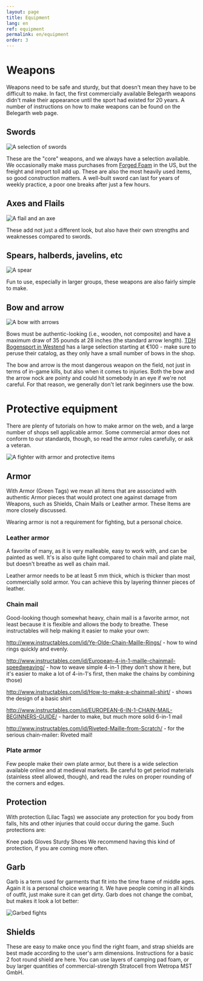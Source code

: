 ```yaml
---
layout: page
title: Equipment
lang: en
ref: equipment
permalink: en/equipment
order: 3
---
```


# Weapons

Weapons need to be safe and sturdy, but that doesn't mean they have to be difficult to make. In fact, the first
commercially available Belegarth weapons didn't make their appearance until the sport had existed for 20 years.
A number of instructions on how to make weapons can be found on the Belegarth web page.

## Swords

![A selection of swords](/images/swords.png)

These are the "core" weapons, and we always have a selection available. We occasionally make mass purchases from
[Forged Foam](http://www.forgedfoam.com/) in the US, but the freight and import toll add up. These are also 
the most heavily used items, so good construction matters. A well-built sword can last for years of weekly practice,
a poor one breaks after just a few hours. 

## Axes and Flails

![A flail and an axe](/images/failnAx.png)

These add not just a different look, but also have their own strengths and weaknesses compared to swords.

## Spears, halberds, javelins, etc

![A spear](/images/spear.png)

Fun to use, especially in larger groups, these weapons are also fairly simple to make.

## Bow and arrow

![A bow with arrows](/images/bowAndArrrow.png)

Bows must be authentic-looking (i.e., wooden, not composite) and have a maximum draw of 35 pounds at 28 inches 
(the standard arrow length). [TDH Bogensport in Westend](http://www.tdh-bogensport.de/) has a large selection starting
at €100 - make sure to peruse their catalog, as they only have a small number of bows in the shop.

The bow and arrow is the most dangerous weapon on the field, not just in terms of in-game kills, but also when it 
comes to injuries. Both the bow and the arrow nock are pointy and could hit somebody in an eye if we're not careful. 
For that reason, we generally don't let rank beginners use the bow.

# Protective equipment

There are plenty of tutorials on how to make armor on the web, and a large number of shops sell applicable armor. 
Some commercial armor does not conform to our standards, though, so read the armor rules carefully, or ask a veteran.

![A fighter with armor and protective items](/images/Lars2.png)

## Armor
With Armor (Green Tags) we mean all items that are associated with authentic Armor pieces that would protect one
against damage from Weapons, such as Shields, Chain Mails or Leather armor. These Items are more closely discussed.

Wearing armor is not a requirement for fighting, but a personal choice.

### Leather armor

A favorite of many, as it is very malleable, easy to work with, and can be painted as well. It's is also quite light 
compared to chain mail and plate mail, but doesn't breathe as well as chain mail.

Leather armor needs to be at least 5 mm thick, which is thicker than most commercially sold armor. You can achieve this 
by layering thinner pieces of leather.

### Chain mail
Good-looking though somewhat heavy, chain mail is a favorite armor, not least because it is flexible and allows the body
to breathe.
These instructables will help making it easier to make your own: 

http://www.instructables.com/id/Ye-Olde-Chain-Maille-Rings/ - how to wind rings quickly and evenly.

http://www.instructables.com/id/European-4-in-1-maille-chainmail-speedweaving/ - how to weave simple 4-in-1 (they don't show it here, but it's easier to make a lot of 4-in-1's first, then make the chains by combining those) 

http://www.instructables.com/id/How-to-make-a-chainmail-shirt/ - shows the design of a basic shirt 

http://www.instructables.com/id/EUROPEAN-6-IN-1-CHAIN-MAIL-BEGINNERS-GUIDE/ - harder to make, but much more solid 6-in-1 mail 

http://www.instructables.com/id/Riveted-Maille-from-Scratch/ - for the serious chain-mailer: Riveted mail!

### Plate armor
Few people make their own plate armor, but there is a wide selection available online and at medieval markets. 
Be careful to get period materials (stainless steel allowed, though), and read the rules on proper rounding of 
the corners and edges.

## Protection
With protection (Lilac Tags) we associate any protection for you body from falls, hits and other injuries that 
could occur during the game. Such protections are:

Knee pads
Gloves
Sturdy Shoes
We recommend having this kind of protection, if you are coming more often.

## Garb

Garb is a term used for garments that fit into the time frame of middle ages. Again it is a personal choice 
wearing it. We have people coming in all kinds of outfit, just make sure it can get dirty. Garb does not change the
combat, but makes it look a lot better:

![Garbed fights](/images/ellie_apland_archer2.jpg)

## Shields 
These are easy to make once you find the right foam, and strap shields are best made according to the 
user's arm dimensions. Instructions for a basic 2 foot round shield are here. You can use layers of camping 
pad foam, or buy larger quantities of commercial-strength Stratocell from Wetropa MST GmbH.
